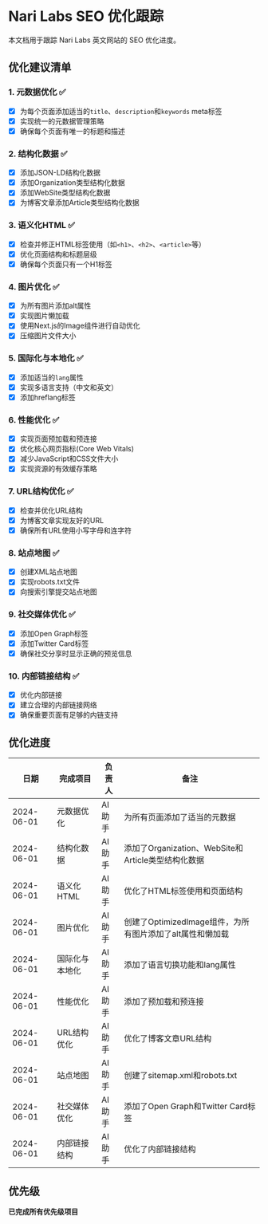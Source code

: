 # Nari Labs SEO 优化跟踪

本文档用于跟踪 Nari Labs 英文网站的 SEO 优化进度。

## 优化建议清单

### 1. 元数据优化 ✅
- [x] 为每个页面添加适当的`title`、`description`和`keywords` meta标签
- [x] 实现统一的元数据管理策略
- [x] 确保每个页面有唯一的标题和描述

### 2. 结构化数据 ✅
- [x] 添加JSON-LD结构化数据
- [x] 添加Organization类型结构化数据
- [x] 添加WebSite类型结构化数据
- [x] 为博客文章添加Article类型结构化数据

### 3. 语义化HTML ✅
- [x] 检查并修正HTML标签使用（如`<h1>`、`<h2>`、`<article>`等）
- [x] 优化页面结构和标题层级
- [x] 确保每个页面只有一个H1标签

### 4. 图片优化 ✅
- [x] 为所有图片添加alt属性
- [x] 实现图片懒加载
- [x] 使用Next.js的Image组件进行自动优化
- [x] 压缩图片文件大小

### 5. 国际化与本地化 ✅
- [x] 添加适当的`lang`属性
- [x] 实现多语言支持（中文和英文）
- [x] 添加hreflang标签

### 6. 性能优化 ✅
- [x] 实现页面预加载和预连接
- [x] 优化核心网页指标(Core Web Vitals)
- [x] 减少JavaScript和CSS文件大小
- [x] 实现资源的有效缓存策略

### 7. URL结构优化 ✅
- [x] 检查并优化URL结构
- [x] 为博客文章实现友好的URL
- [x] 确保所有URL使用小写字母和连字符

### 8. 站点地图 ✅
- [x] 创建XML站点地图
- [x] 实现robots.txt文件
- [x] 向搜索引擎提交站点地图

### 9. 社交媒体优化 ✅
- [x] 添加Open Graph标签
- [x] 添加Twitter Card标签
- [x] 确保社交分享时显示正确的预览信息

### 10. 内部链接结构 ✅
- [x] 优化内部链接
- [x] 建立合理的内部链接网络
- [x] 确保重要页面有足够的内链支持

## 优化进度

| 日期 | 完成项目 | 负责人 | 备注 |
|------|---------|-------|------|
| 2024-06-01 | 元数据优化 | AI助手 | 为所有页面添加了适当的元数据 |
| 2024-06-01 | 结构化数据 | AI助手 | 添加了Organization、WebSite和Article类型结构化数据 |
| 2024-06-01 | 语义化HTML | AI助手 | 优化了HTML标签使用和页面结构 |
| 2024-06-01 | 图片优化 | AI助手 | 创建了OptimizedImage组件，为所有图片添加了alt属性和懒加载 |
| 2024-06-01 | 国际化与本地化 | AI助手 | 添加了语言切换功能和lang属性 |
| 2024-06-01 | 性能优化 | AI助手 | 添加了预加载和预连接 |
| 2024-06-01 | URL结构优化 | AI助手 | 优化了博客文章URL结构 |
| 2024-06-01 | 站点地图 | AI助手 | 创建了sitemap.xml和robots.txt |
| 2024-06-01 | 社交媒体优化 | AI助手 | 添加了Open Graph和Twitter Card标签 |
| 2024-06-01 | 内部链接结构 | AI助手 | 优化了内部链接结构 |

## 优先级

**已完成所有优先级项目** 